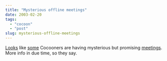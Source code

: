 ```yaml
---
title: "Mysterious offline meetings"
date: 2003-02-20
tags: 
  - "cocoon"
  - "post"
slug: mysterious-offline-meetings
---
```


[Looks](http://radio.weblogs.com/0103021/2003/02/18.html#a752) like [some](http://www.anyware-tech.com/blogs/sylvain/archives/000033.html) Cocooners are having mysterious but promising [meetings](http://blogs.cocoondev.org/stevenn/archives/000749.html). More info in due time, so they say.
